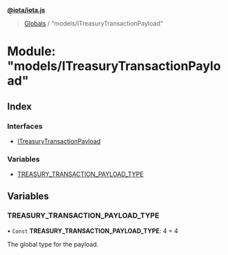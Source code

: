 **[@iota/iota.js](../README.md)**

> [Globals](../README.md) / "models/ITreasuryTransactionPayload"

# Module: "models/ITreasuryTransactionPayload"

## Index

### Interfaces

* [ITreasuryTransactionPayload](../interfaces/_models_itreasurytransactionpayload_.itreasurytransactionpayload.md)

### Variables

* [TREASURY\_TRANSACTION\_PAYLOAD\_TYPE](_models_itreasurytransactionpayload_.md#treasury_transaction_payload_type)

## Variables

### TREASURY\_TRANSACTION\_PAYLOAD\_TYPE

• `Const` **TREASURY\_TRANSACTION\_PAYLOAD\_TYPE**: 4 = 4

The global type for the payload.
